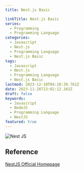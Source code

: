 ```yaml
---
title: Nest.js Basic

linkTitle: Nest.js Basic
series:
  - Programming
  - Programming Language
categories:
  - Javascript
  - Nest.js
  - Programming Language
  - Nest.js Basic
tags:
  - Javascript
  - Nest.js
  - Programming Language
  - Nest.js Basic
lastmod: 2023-12-10T04:18:39.761Z
date: 2023-11-26T13:02:12.342Z
draft: false
keywords:
  - Javascript
  - NodeJS
  - Programming Language
  - NestJS
featured: true
---
```


![Nest JS](media/images/nestjs.webp "https://bradbeighton.medium.com/nestjs-the-pros-and-cons-aff714607b07")

## Reference

[NestJS Official Homepage](https://nestjs.com/)
